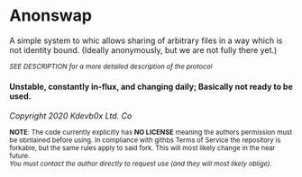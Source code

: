 <h1>Anonswap</h1>

A simple system to whic allows sharing of arbitrary files in a way which is not
identity bound. (Ideally anonymously, but we are not fully there yet.)

*<sup>SEE DESCRIPTION for a more detailed description of the protocol</sup>*

<h4><b>Unstable, constantly in-flux, and changing daily;
Basically not ready to be
used.</b></h4>

_Copyright 2020 Kdevb0x Ltd. Co_

<sub>**NOTE**: The code currently explicitly has <b>NO LICENSE</b> meaning the authors permission
must be obntained before using. In compliance with githbs Terms of Service the
repository is forkable, but the same rules apply to said fork.
This will most likely change in the near future.
<br>
*You must contact the author directly to request use (and they will most
likely oblige).*</sub>
